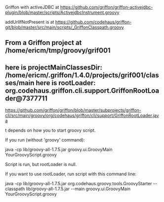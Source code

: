 Griffon with activeJDBC at 
https://github.com/griffon/griffon-activejdbc-plugin/blob/master/scripts/ActivejdbcInstrument.groovy    

addUrlIfNotPresent is at
https://github.com/codehaus/griffon-git/blob/master/src/main/scripts/_GriffonClasspath.groovy  

From a Griffon project at /home/ericm/tmp/groovy/grif001
-------------------------------------------------------------------
here is projectMainClassesDir: /home/ericm/.griffon/1.4.0/projects/grif001/classes/main
here is rootLoader: org.codehaus.griffon.cli.support.GriffonRootLoader@7377711
-------------------------------------------------------------------
https://github.com/griffon/griffon/blob/master/subprojects/griffon-cli/src/main/groovy/org/codehaus/griffon/cli/support/GriffonRootLoader.java

t depends on how you to start groovy script.

If you run (without 'groovy' command):

java -cp lib/groovy-all-1.7.5.jar groovy.ui.GroovyMain YourGroovyScript.groovy

Script is run, but rootLoader is null.

If you want to use rootLoader, run script with this command line:

java -cp lib/groovy-all-1.7.5.jar org.codehaus.groovy.tools.GroovyStarter --classpath lib/groovy-all-1.7.5.jar --main groovy.ui.GroovyMain YourGroovyScript.groovy


